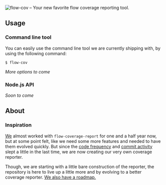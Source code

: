 ![flow-cov – Your new favorite flow coverage reporting tool.](https://s3.eu-central-1.amazonaws.com/github-banner/flow-cov.png)

## Usage

### Command line tool

You can easily use the command line tool we are currently shipping with, by using the following command:

```
$ flow-cov
```

_More options to come_

### Node.js API

_Soon to come_

## About

### Inspiration

[We](https://fintory.com/en?ref=flow-cov) almost worked with `flow-coverage-report` for one and a half year now, but at some point felt, like we need some more features and needed to have them evolved quickly. But since the [code frequency](https://github.com/rpl/flow-coverage-report/graphs/code-frequency) and [commit activity](https://github.com/rpl/flow-coverage-report/graphs/commit-activity) slept a little in the last time, we are now creating our very own coverage reporter.

Though, we are starting with a little bare construction of the reporter, the repository is here to live up a little more and by evolving to a better coverage reporter. [We also have a roadmap.](https://github.com/fintory/flow-cov/issues/12)
